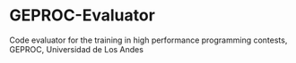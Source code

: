 # GEPROC-Evaluator
Code evaluator for the training in high performance programming contests, GEPROC, Universidad de Los Andes
